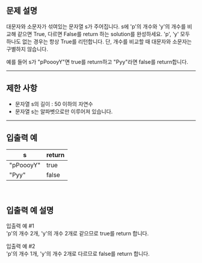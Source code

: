 ## 문제 설명

대문자와 소문자가 섞여있는 문자열 s가 주어집니다. s에 'p'의 개수와 'y'의 개수를 비교해 같으면 True, 다르면 False를 return 하는 solution를 완성하세요. 'p', 'y' 모두 하나도 없는 경우는 항상 True를 리턴합니다. 단, 개수를 비교할 때 대문자와 소문자는 구별하지 않습니다.

예를 들어 s가 "pPoooyY"면 true를 return하고 "Pyy"라면 false를 return합니다.

---

## 제한 사항

- 문자열 s의 길이 : 50 이하의 자연수
- 문자열 s는 알파벳으로만 이루어져 있습니다.

---

## 입출력 예
s|return
|---|----|
"pPoooyY"|true
"Pyy"|false

<br>

## 입출력 예 설명

입출력 예 #1\
'p'의 개수 2개, 'y'의 개수 2개로 같으므로 true를 return 합니다.

입출력 예 #2\
'p'의 개수 1개, 'y'의 개수 2개로 다르므로 false를 return 합니다.
